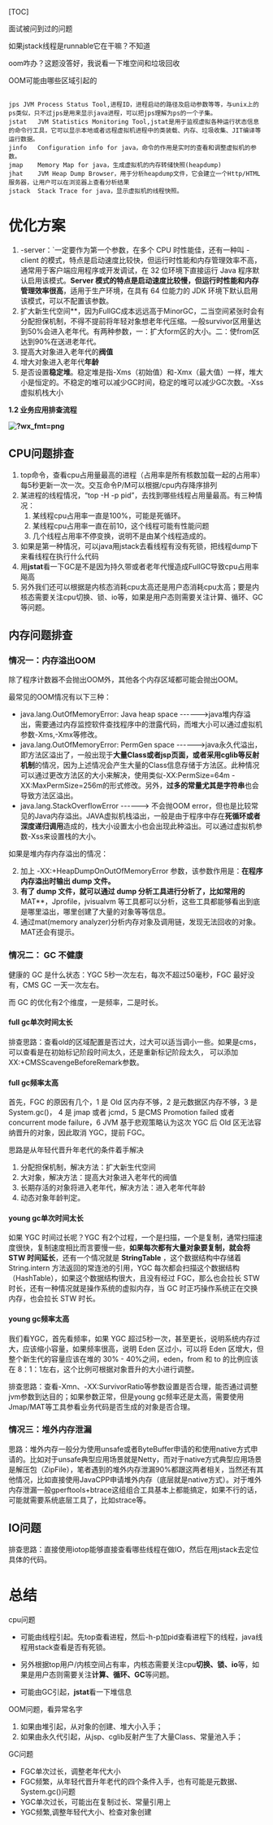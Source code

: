 

[TOC]

面试被问到过的问题

如果jstack线程是runnable它在干嘛？不知道

oom咋办？这题没答好，我说看一下堆空间和垃圾回收

OOM可能由哪些区域引起的



```

jps	JVM Process Status Tool,进程ID，进程启动的路径及启动参数等等，与unix上的ps类似，只不过jps是用来显示java进程，可以把jps理解为ps的一个子集。
jstat	JVM Statistics Monitoring Tool,jstat是用于监视虚拟各种运行状态信息的命令行工具，它可以显示本地或者远程虚拟机进程中的类装载、内存、垃圾收集、JIT编译等运行数据。
jinfo	Configuration info for java，命令的作用是实时的查看和调整虚拟机的参数。
jmap	Memory Map for java，生成虚拟机的内存转储快照(heapdump)
jhat	JVM Heap Dump Browser，用于分析heapdump文件，它会建立一个Http/HTML服务器，让用户可以在浏览器上查看分析结果
jstack	Stack Trace for java，显示虚拟机的线程快照。
```

# 优化方案

1. -server：`一定要作为第一个参数，在多个 CPU 时性能佳，还有一种叫 -client 的模式，特点是启动速度比较快，但运行时性能和内存管理效率不高，通常用于客户端应用程序或开发调试，在 32 位环境下直接运行 Java 程序默认启用该模式。**Server 模式的特点是启动速度比较慢，但运行时性能和内存管理效率很高**，适用于生产环境，在具有 64 位能力的 JDK 环境下默认启用该模式，可以不配置该参数。 
2. 扩大新生代空间**，因为FullGC成本远远高于MinorGC，二当空间紧张时会有分配担保机制，不得不提前将年轻对象想老年代压缩。一般survivor区用量达到50%会进入老年代。有两种参数，一：扩大form区的大小。二：使from区达到90%在送进老年代。
3. 提高大对象进入老年代的**阀值**
4. 增大对象进入老年代**年龄**
5. 是否设置**稳定堆**。稳定堆是指-Xms（初始值）和-Xmx（最大值）一样，堆大小是恒定的。不稳定的堆可以减少GC时间，稳定的堆可以减少GC次数。-Xss虚拟机栈大小





**1.2 业务应用排查流程**

**![?wx_fmt=png](https://ss.csdn.net/p?http://mmbiz.qpic.cn/mmbiz_png/0vU1ia3htaaMCzibBMVpstibWpOMeg5vzickKd6eiceTcuc89icicv2EUVMTgepbn5b3IaopQFr2CF5A5JmCu0rrYGkQQ/?wx_fmt=png)**

## CPU问题排查

1. top命令，查看cpu占用量最高的进程（占用率是所有核数加载一起的占用率）每5秒更新一次一次。交互命令P/M可以根据/cpu内存降序排列
2. 某进程的线程情况，“top -H -p pid”，去找到哪些线程占用量最高。有三种情况：
   1. 某线程cpu占用率一直是100%，可能是死循环。
   2. 某线程cpu占用率一直在前10，这个线程可能有性能问题
   3. 几个线程占用率不停变换，说明不是由某个线程造成的。
3. 如果是第一种情况，可以java用jstack去看线程有没有死锁，把线程dump下来看线程在执行什么代码
4. 用**jstat**看一下GC是不是因为持久带或者老年代慢造成FullGC导致cpu占用率飚高
5. 另外我们还可以根据是内核态消耗cpu太高还是用户态消耗cpu太高；要是内核态需要关注cpu切换、锁、io等，如果是用户态则需要关注计算、循环、GC等问题。




## 内存问题排查

### 情况一：内存溢出OOM

 除了程序计数器不会抛出OOM外，其他各个内存区域都可能会抛出OOM。

 最常见的OOM情况有以下三种：

- java.lang.OutOfMemoryError: Java heap space ------>java堆内存溢出，需要通过内存监控软件查找程序中的泄露代码，而堆大小可以通过虚拟机参数-Xms,-Xmx等修改。
- java.lang.OutOfMemoryError: PermGen space ------>java永久代溢出，即方法区溢出了，一般出现于**大量Class或者jsp页面，或者采用cglib等反射机制**的情况，因为上述情况会产生大量的Class信息存储于方法区。此种情况可以通过更改方法区的大小来解决，使用类似-XX:PermSize=64m -XX:MaxPermSize=256m的形式修改。另外，**过多的常量尤其是字符串**也会导致方法区溢出。
- java.lang.StackOverflowError ------> 不会抛OOM error，但也是比较常见的Java内存溢出。JAVA虚拟机栈溢出，一般是由于程序中存在**死循环或者深度递归调用**造成的，栈大小设置太小也会出现此种溢出。可以通过虚拟机参数-Xss来设置栈的大小。

如果是堆内存内存溢出的情况：

2. 加上 -XX:+HeapDumpOnOutOfMemoryError 参数，该参数作用是：**在程序内存溢出时输出 dump 文件。**
2. **有了 dump 文件，就可以通过 **dump 分析工具**进行分析了，比如常用的**MAT**，Jprofile，jvisualvm 等工具都可以分析，这些工具都能够看出到底是哪里溢出，哪里创建了大量的对象等等信息。
3. 通过mat(memory analyzer)分析内存对象及调用链，发现无法回收的对象。MAT还会有提示。



### 情况二： GC 不健康

健康的 GC 是什么状态：YGC  5秒一次左右，每次不超过50毫秒，FGC 最好没有，CMS GC 一天一次左右。

而 GC 的优化有2个维度，一是频率，二是时长。

#### full gc单次时间太长

排查思路：查看old的区域配置是否过大，过大可以适当调小一些。如果是cms，可以查看是在初始标记阶段时间太久，还是重新标记阶段太久， 可以添加XX:+CMSScavengeBeforeRemark参数。

#### full gc频率太高

首先，FGC 的原因有几个，1 是 Old 区内存不够，2 是元数据区内存不够，3 是 System.gc()， 4 是 jmap 或者 jcmd，5 是CMS Promotion failed 或者 concurrent mode failure，6 JVM 基于悲观策略认为这次 YGC  后 Old 区无法容纳晋升的对象，因此取消 YGC，提前 FGC。

思路是从年轻代晋升年老代的条件着手解决

1. 分配担保机制，解决方法：扩大新生代空间
2. 大对象，解决方法：提高大对象进入老年代的阀值
3. 长期存活的对象将进入老年代，解决方法：进入老年代年龄
4. 动态对象年龄判定。

#### young gc单次时间太长

如果 YGC 时间过长呢？YGC 有2个过程，一个是扫描，一个是复制，通常扫描速度很快，复制速度相比而言要慢一些，**如果每次都有大量对象要复制，就会将 STW 时间延长**，还有一个情况就是 **StringTable** ，这个数据结构中存储着 String.intern 方法返回的常连池的引用，YGC 每次都会扫描这个数据结构（HashTable），如果这个数据结构很大，且没有经过 FGC，那么也会拉长 STW 时长，还有一种情况就是操作系统的虚拟内存，当 GC 时正巧操作系统正在交换内存，也会拉长 STW 时长。

#### young gc频率太高

我们看YGC，首先看频率，如果 YGC 超过5秒一次，甚至更长，说明系统内存过大，应该缩小容量，如果频率很高，说明 Eden 区过小，可以将 Eden 区增大，但整个新生代的容量应该在堆的 30% - 40%之间，eden，from 和 to 的比例应该在 8：1：1左右，这个比例可根据对象晋升的大小进行调整。

排查思路：查看-Xmn、-XX:SurvivorRatio等参数设置是否合理，能否通过调整jvm参数到达目的；如果参数正常，但是young gc频率还是太高，需要使用Jmap/MAT等工具参看业务代码是否生成的对象是否合理。



### **情况三：堆外内存泄漏**

思路：堆外内存一般分为使用unsafe或者ByteBuffer申请的和使用native方式申请的。比如对于unsafe典型应用场景就是Netty，而对于native方式典型应用场景是解压包（ZipFile），笔者遇到的堆外内存泄漏90%都跟这两者相关，当然还有其他情况，比如直接使用JavaCPP申请堆外内存（底层就是native方式）。对于堆外内存泄漏一般gperftools+btrace这组组合工具基本上都能搞定，如果不行的话，可能就需要系统底层工具了，比如strace等。

## **IO问题**

排查思路：直接使用iotop能够直接查看哪些线程在做IO，然后在用jstack去定位具体的代码。

# 总结

cpu问题

- 可能由线程引起。先top查看进程，然后-h-p加pid查看进程下的线程，java线程用stack查看是否有死锁。

- 另外根据top用户/内核空间占有率，内核态需要关注cpu**切换、锁、io**等，如果是用户态则需要关注**计算、循环、GC**等问题。

- 可能由GC引起，**jstat**看一下堆信息

  

OOM问题，看异常名字

1. 如果由堆引起，从对象的创建、堆大小入手；
2. 如果由永久代引起，从jsp、cglib反射产生了大量Class、常量池入手；

GC问题

- FGC单次过长，调整老年代大小
- FGC频繁，从年轻代晋升年老代的四个条件入手，也有可能是元数据、System.gc()问题
- YGC单次过长，可能出在复制过长、常量引用上
- YGC频繁,调整年轻代大小、检查对象创建

